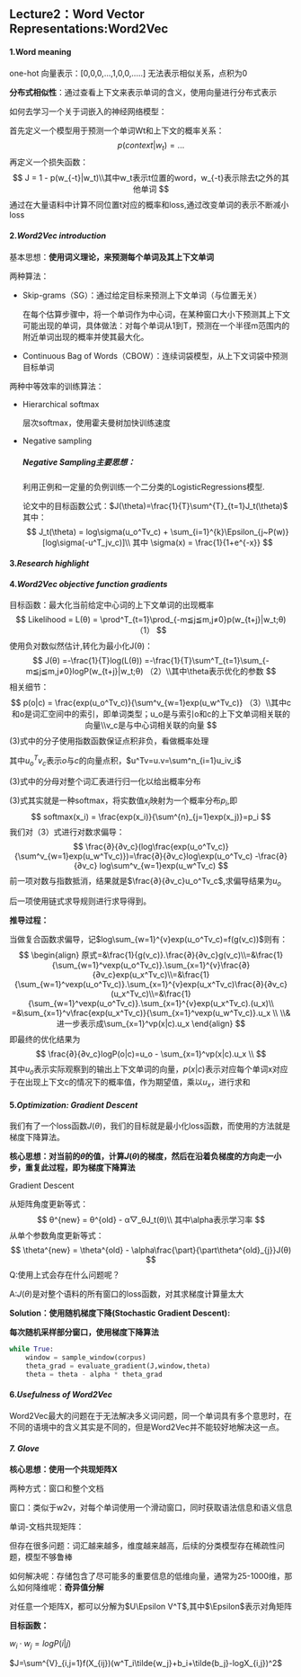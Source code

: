 ## Lecture2：Word Vector Representations:Word2Vec

#### 1.Word meaning

one-hot 向量表示：[0,0,0,...,1,0,0,.....] 无法表示相似关系，点积为0

**分布式相似性**：通过查看上下文来表示单词的含义，使用向量进行分布式表示

如何去学习一个关于词嵌入的神经网络模型：

首先定义一个模型用于预测一个单词Wt和上下文的概率关系：
$$
p(context|w_t) =  ...
$$
再定义一个损失函数：
$$
J = 1 - p(w_{-t}|w_t)\\其中w_t表示t位置的word，w_{-t}表示除去t之外的其他单词
$$
通过在大量语料中计算不同位置t对应的概率和loss,通过改变单词的表示不断减小loss



#### 2.*Word2Vec introduction*

基本思想：**使用词义理论，来预测每个单词及其上下文单词**

两种算法：

- Skip-grams（SG）：通过给定目标来预测上下文单词（与位置无关）

  在每个估算步骤中，将一个单词作为中心词，在某种窗口大小下预测其上下文可能出现的单词，具体做法：对每个单词从1到T，预测在一个半径m范围内的附近单词出现的概率并使其最大化。

- Continuous Bag of Words（CBOW）：连续词袋模型，从上下文词袋中预测目标单词



两种中等效率的训练算法：

- Hierarchical softmax

  层次softmax，使用霍夫曼树加快训练速度

- Negative sampling

  ##### Negative Sampling主要思想：

  利用正例和一定量的负例训练一个二分类的LogisticRegressions模型.

  论文中的目标函数公式：$J(\theta)=\frac{1}{T}\sum^{T}_{t=1}J_t(\theta)$ 其中：
  $$
  J_t(\theta) = log\sigma(u_o^Tv_c) + \sum_{i=1}^{k}\Epsilon_{j~P(w)}[log\sigma(-u^T_jv_c)]\\
  其中 \sigma(x) = \frac{1}{1+e^{-x}}
  $$
  

#### 3.*Research highlight*



#### 4.*Word2Vec objective function gradients*

目标函数：最大化当前给定中心词的上下文单词的出现概率
$$
Likelihood = L(θ) = \prod^T_{t=1}\prod_{-m≦j≦m,j≠0}p(w_{t+j}|w_t;θ) （1）
$$
使用负对数似然估计,转化为最小化J(θ)：
$$
J(θ) =-\frac{1}{T}log(L(θ)) =-\frac{1}{T}\sum^T_{t=1}\sum_{-m≦j≦m,j≠0}logP(w_{t+j}|w_t;θ)  （2）\\其中\theta表示优化的参数
$$
相关细节：
$$
p(o|c) = \frac{exp(u_o^Tv_c)}{\sum^v_{w=1}exp(u_w^Tv_c)}  （3）\\其中c和o是词汇空间中的索引，即单词类型；u_o是与索引o和c的上下文单词相关联的向量\\v_c是与中心词相关联的向量
$$
(3)式中的分子使用指数函数保证点积非负，看做概率处理

其中$u_o^Tv_c$表示$o$与$c$的向量点积，$u^Tv=u.v=\sum^n_{i=1}u_iv_i$

(3)式中的分母对整个词汇表进行归一化以给出概率分布

(3)式其实就是一种softmax，将实数值$x_i$映射为一个概率分布$p_i$,即
$$
softmax(x_i) = \frac{exp(x_i)}{\sum^{n}_{j=1}exp(x_j)}=p_i
$$
我们对（3）式进行对数求偏导：
$$
\frac{∂}{∂v_c}(log\frac{exp(u_o^Tv_c)}{\sum^v_{w=1}exp(u_w^Tv_c)})=\frac{∂}{∂v_c}log\exp(u_o^Tv_c) -\frac{∂}{∂v_c} log\sum^v_{w=1}exp(u_w^Tv_c)
$$
前一项对数与指数抵消，结果就是$\frac{∂}{∂v_c}u_o^Tv_c$,求偏导结果为$u_o$

后一项使用链式求导规则进行求导得到。

**推导过程：**

当做复合函数求偏导，记$log\sum_{w=1}^{v}exp(u_o^Tv_c)=f(g(v_c))$则有：
$$
\begin{align}
原式=&\frac{1}{g(v_c)}.\frac{∂}{∂v_c}g(v_c)\\=&\frac{1}{\sum_{w=1}^vexp(u_o^Tv_c)}.\sum_{x=1}^{v}\frac{∂}{∂v_c}exp(u_x^Tv_c)\\=&\frac{1}{\sum_{w=1}^vexp(u_o^Tv_c)}.\sum_{x=1}^{v}exp(u_x^Tv_c)\frac{∂}{∂v_c}(u_x^Tv_c)\\=&\frac{1}{\sum_{w=1}^vexp(u_o^Tv_c)}.\sum_{x=1}^{v}exp(u_x^Tv_c).(u_x)\\
=&\sum_{x=1}^v\frac{exp(u_x^Tv_c)}{\sum_{x=1}^vexp(u_w^Tv_c)}.u_x \\ \\&进一步表示成\sum_{x=1}^vp(x|c).u_x
\end{align}
$$
即最终的优化结果为 
$$
\frac{∂}{∂v_c}logP(o|c)=u_o - \sum_{x=1}^vp(x|c).u_x \\
$$
其中$u_o$表示实际观察到的输出上下文单词的向量，$p(x|c)$表示对应每个单词x对应于在出现上下文c的情况下的概率值，作为期望值，乘以$u_x$，进行求和



#### 5.*Optimization: Gradient Descent*

我们有了一个loss函数$J(\theta)$，我们的目标就是最小化loss函数，而使用的方法就是梯度下降算法。

**核心思想：对当前的$\theta​$的值，计算$J(\theta)​$的梯度，然后在沿着负梯度的方向走一小步，重复此过程，即为梯度下降算法**

Gradient Descent

从矩阵角度更新等式：
$$
θ^{new} = θ^{old} - α▽_θJ_t(θ)\\
其中\alpha表示学习率
$$
从单个参数角度更新等式：
$$
\theta^{new} = \theta^{old} - \alpha\frac{\part}{\part\theta^{old}_{j}}J(θ)
$$
Q:使用上式会存在什么问题呢？

A:$J(\theta)$是对整个语料的所有窗口的loss函数，对其求梯度计算量太大

**Solution：使用随机梯度下降(Stochastic Gradient Descent):**

**每次随机采样部分窗口，使用梯度下降算法**

~~~python
while True:
    window = sample_window(corpus)
    theta_grad = evaluate_gradient(J,window,theta)
    theta = theta - alpha * theta_grad
~~~



#### 6.*Usefulness of Word2Vec*

Word2Vec最大的问题在于无法解决多义词问题，同一个单词具有多个意思时，在不同的语境中的含义其实是不同的，但是Word2Vec并不能较好地解决这一点。



#### *7. Glove*

**核心思想：使用一个共现矩阵X**

两种方式：窗口和整个文档

窗口：类似于w2v，对每个单词使用一个滑动窗口，同时获取语法信息和语义信息

单词-文档共现矩阵：

但存在很多问题：词汇越来越多，维度越来越高，后续的分类模型存在稀疏性问题，模型不够鲁棒

如何解决呢：存储包含了尽可能多的重要信息的低维向量，通常为25-1000维，那么如何降维呢：**奇异值分解**

对任意一个矩阵X，都可以分解为$U\Epsilon V^T$,其中$\Epsilon$表示对角矩阵 

**目标函数：**

$w_i\cdot{w_j}=logP(i|j)$

$J=\sum^{V}_{i,j=1}f(X_{ij})(w^T_i\tilde{w_j}+b_i+\tilde{b_j}-logX_{i,j})^2$







